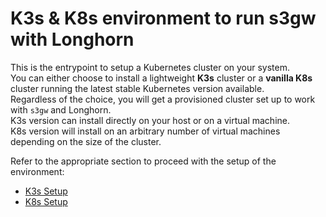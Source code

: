 # K3s & K8s environment to run s3gw with Longhorn

This is the entrypoint to setup a Kubernetes cluster on your system.  
You can either choose to install a lightweight **K3s** cluster or a **vanilla K8s**
cluster running the latest stable Kubernetes version available.  
Regardless of the choice, you will get a provisioned cluster set up to work with
`s3gw` and Longhorn.  
K3s version can install directly on your host or on a virtual machine.  
K8s version will install on an arbitrary number of virtual machines depending on the
size of the cluster.

Refer to the appropriate section to proceed with the setup of the environment:  

* [K3s Setup](./README.k3s.md)
* [K8s Setup](./README.k8s.md)
